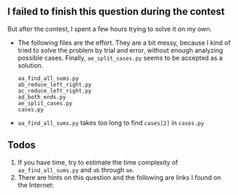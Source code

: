 ## I failed to finish this question during the contest
But after the contest, I spent a few hours trying to solve it on my own.
- The following files are the effort. They are a bit messy, because I kind of tried to solve the problem by trial and error, without enough analyzing possible cases. Finally, `ae_split_cases.py` seems to be accepted as a solution.
  ```
  aa_find_all_sums.py
  ab_reduce_left_right.py
  ac_reduce_left_right.py
  ad_both_ends.py
  ae_split_cases.py
  cases.py
  ```
- `aa_find_all_sums.py` takes too long to find `cases[2]` in `cases.py`

## Todos
01. If you have time, try to estimate the time complexity of `aa_find_all_sums.py` and `ab` through `ae`.
02. There are hints on this question and the following are links I found on the Internet:
```

```






